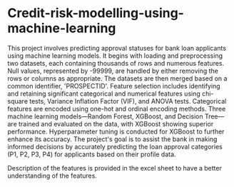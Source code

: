 # Credit-risk-modelling-using-machine-learning

This project involves predicting approval statuses for bank loan applicants using machine learning models. It begins with loading and preprocessing two datasets, each containing thousands of rows and numerous features. Null values, represented by -99999, are handled by either removing the rows or columns as appropriate. The datasets are then merged based on a common identifier, 'PROSPECTID'. Feature selection includes identifying and retaining significant categorical and numerical features using chi-square tests, Variance Inflation Factor (VIF), and ANOVA tests. Categorical features are encoded using one-hot and ordinal encoding methods. Three machine learning models—Random Forest, XGBoost, and Decision Tree—are trained and evaluated on the data, with XGBoost showing superior performance. Hyperparameter tuning is conducted for XGBoost to further enhance its accuracy. The project's goal is to assist the bank in making informed decisions by accurately predicting the loan approval categories (P1, P2, P3, P4) for applicants based on their profile data.


Description of the features is provided in the excel sheet to have a better understanding of the features.

